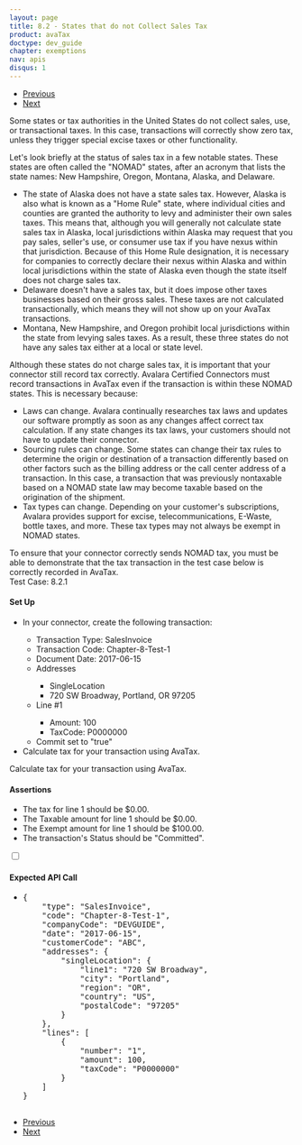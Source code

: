 ```yaml
---
layout: page
title: 8.2 - States that do not Collect Sales Tax
product: avaTax
doctype: dev_guide
chapter: exemptions
nav: apis
disqus: 1
---
```


<ul class="pager">
  <li class="previous"><a href="/avatax/dev-guide/exemptions/zero-tax-due-to-nexus/"><i class="glyphicon glyphicon-chevron-left"></i>Previous</a></li>
  <li class="next"><a href="/avatax/dev-guide/exemptions/zero-tax-due-to-product-taxability/">Next<i class="glyphicon glyphicon-chevron-right"></i></a></li>
</ul>

Some states or tax authorities in the United States do not collect sales, use, or transactional taxes.  In this case, transactions will correctly show zero tax, unless they trigger special excise taxes or other functionality.

Let's look briefly at the status of sales tax in a few notable states.  These states are often called the "NOMAD" states, after an acronym that lists the state names: New Hampshire, Oregon, Montana, Alaska, and Delaware.
<ul class="dev-guide-list">
  <li>The state of Alaska does not have a state sales tax.  However, Alaska is also what is known as a "Home Rule" state, where individual cities and counties are granted the authority to levy and administer their own sales taxes.  This means that, although you will generally not calculate state sales tax in Alaska, local jurisdictions within Alaska may request that you pay sales, seller's use, or consumer use tax if you have nexus within that jurisdiction.  Because of this Home Rule designation, it is necessary for companies to correctly declare their nexus within Alaska and within local jurisdictions within the state of Alaska even though the state itself does not charge sales tax. </li>
  <li>Delaware doesn't have a sales tax, but it does impose other taxes businesses based on their gross sales.  These taxes are not calculated transactionally, which means they will not show up on your AvaTax transactions. </li>
  <li>Montana, New Hampshire, and Oregon prohibit local jurisdictions within the state from levying sales taxes.  As a result, these three states do not have any sales tax either at a local or state level.</li>
</ul>
Although these states do not charge sales tax, it is important that your connector still record tax correctly.  Avalara Certified Connectors must record transactions in AvaTax even if the transaction is within these NOMAD states.  This is necessary because:
<ul class="dev-guide-list">
  <li>Laws can change.  Avalara continually researches tax laws and updates our software promptly as soon as any changes affect correct tax calculation.  If any state changes its tax laws, your customers should not have to update their connector.</li>
  <li>Sourcing rules can change.  Some states can change their tax rules to determine the origin or destination of a transaction differently based on other factors such as the billing address or the call center address of a transaction.  In this case, a transaction that was previously nontaxable based on a NOMAD state law may become taxable based on the origination of the shipment.</li>
  <li>Tax types can change.  Depending on your customer's subscriptions, Avalara provides support for excise, telecommunications, E-Waste, bottle taxes, and more.  These tax types may not always be exempt in NOMAD states.</li>
</ul>
To ensure that your connector correctly sends NOMAD tax, you must be able to demonstrate that the tax transaction in the test case below is correctly recorded in AvaTax.

<div class="dev-guide-test" id="test1">
<div class="dev-guide-test-heading"> Test Case: 8.2.1 </div>
<div class="dev-guide-test-content">
<h4>Set Up</h4> 
<ul class="dev-guide-list">
    <li>In your connector, create the following transaction:</li>
    <ul class="dev-guide-list">
        <li>Transaction Type: SalesInvoice</li>
        <li>Transaction Code: Chapter-8-Test-1</li>
        <li>Document Date: 2017-06-15</li>
        <li>Addresses</li>
        <ul class="dev-guide-list">
            <li>SingleLocation</li>
            <li>720 SW Broadway, Portland, OR 97205</li>
        </ul>
      <li>Line #1</li>
      <ul class="dev-guide-list">
          <li>Amount: 100</li>
          <li>TaxCode: P0000000</li>
      </ul>
      <li>Commit set to "true"</li>
    </ul>
    <li>Calculate tax for your transaction using AvaTax.</li>
</ul>

Calculate tax for your transaction using AvaTax.

<h4>Assertions</h4>

<ul class="dev-guide-list">
  <li>The tax for line 1 should be $0.00.</li>
  <li>The Taxable amount for line 1 should be $0.00.</li>
  <li>The Exempt amount for line 1 should be $100.00.</li>
  <li>The transaction's Status should be "Committed".</li>
</ul>

<div class="dev-guide-dropdown">
    <input id="checkbox_toggle" type="checkbox" />
    <i id="icon-up" class="glyphicon glyphicon-chevron-up"></i><i id="icon-down" class="glyphicon glyphicon-chevron-down"></i>
    <label for="checkbox_toggle"><h4>Expected API Call</h4></label>
    <ul class="dev-guide-dropdown-content">
        <li>
            <pre>
{
    "type": "SalesInvoice",
    "code": "Chapter-8-Test-1",
    "companyCode": "DEVGUIDE",
    "date": "2017-06-15",
    "customerCode": "ABC",
    "addresses": {
        "singleLocation": {
            "line1": "720 SW Broadway",
            "city": "Portland",
            "region": "OR",
            "country": "US", 
            "postalCode": "97205"
        }
    },
    "lines": [
        {
            "number": "1",
            "amount": 100,
            "taxCode": "P0000000"
        }
    ]
}
            </pre>
        </li>
    </ul>
</div>
</div>
</div>


<ul class="pager">
  <li class="previous"><a href="/avatax/dev-guide/exemptions/zero-tax-due-to-nexus/"><i class="glyphicon glyphicon-chevron-left"></i>Previous</a></li>
  <li class="next"><a href="/avatax/dev-guide/exemptions/zero-tax-due-to-product-taxability/">Next<i class="glyphicon glyphicon-chevron-right"></i></a></li>
</ul>